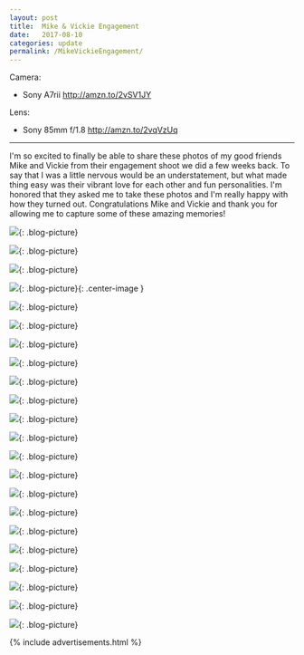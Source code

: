 ```yaml
---
layout: post
title:  Mike & Vickie Engagement
date:   2017-08-10
categories: update
permalink: /MikeVickieEngagement/
---
```


Camera: 
  * Sony A7rii   <http://amzn.to/2vSV1JY>

Lens:
  * Sony 85mm f/1.8 <http://amzn.to/2vqVzUq>


* * *

I'm so excited to finally be able to share these photos of my good friends Mike and Vickie from their engagement shoot we did a few weeks back. To say that I was a little nervous would be an understatement, but what made thing easy was their vibrant love for each other and fun personalities. I'm honored that they asked me to take these photos and I'm really happy with how they turned out. Congratulations Mike and Vickie and thank you for allowing me to capture some of these amazing memories!

![](https://c1.staticflickr.com/5/4435/36048986200_4d017644b2_b.jpg){: .blog-picture}

![](https://c1.staticflickr.com/5/4363/36048983960_64f58e00bc_b.jpg){: .blog-picture}

![](https://c1.staticflickr.com/5/4426/36048982690_c63da4314c_b.jpg){: .blog-picture}

![](https://c1.staticflickr.com/5/4378/36048981860_a5c78685d1_c.jpg){: .blog-picture}{: .center-image }

![](https://c1.staticflickr.com/5/4412/36277502902_4939217f1d_c.jpg){: .blog-picture}

![](https://c1.staticflickr.com/5/4416/36048979510_426abd1a97_b.jpg){: .blog-picture}

![](https://c1.staticflickr.com/5/4382/36445721325_08c927f844_b.jpg){: .blog-picture}

![](https://c1.staticflickr.com/5/4364/36048974260_2f3bdfaa42_c.jpg){: .blog-picture}

![](https://c1.staticflickr.com/5/4430/36048976050_5d586d7f2c_c.jpg){: .blog-picture}

![](https://c1.staticflickr.com/5/4343/36048972950_491279358c_c.jpg){: .blog-picture}

![](https://c1.staticflickr.com/5/4364/36048971660_e29eb4bf72_c.jpg){: .blog-picture}

![](https://c1.staticflickr.com/5/4340/35637982323_1001fb83ac_c.jpg){: .blog-picture}

![](https://c1.staticflickr.com/5/4434/36048970210_2b4d10bd9f_c.jpg){: .blog-picture}

![](https://c1.staticflickr.com/5/4376/36048969310_9ec6e23cfc_c.jpg){: .blog-picture}

![](https://c1.staticflickr.com/5/4387/36277509172_3bef9f4ffe_c.jpg){: .blog-picture}

![](https://c1.staticflickr.com/5/4336/36048967620_c7fabca296_c.jpg){: .blog-picture}

![](https://c1.staticflickr.com/5/4436/36277508202_becec33f9a_c.jpg){: .blog-picture}

![](https://c1.staticflickr.com/5/4391/36277507362_301b101a5d_b.jpg){: .blog-picture}

![](https://c1.staticflickr.com/5/4440/36048965910_cf73bbab9b_b.jpg){: .blog-picture}

![](https://c1.staticflickr.com/5/4346/36277502352_e4c9b10bb4_b.jpg){: .blog-picture}

![](https://c1.staticflickr.com/5/4369/36048963830_a5045687b9_b.jpg){: .blog-picture}

![](https://c1.staticflickr.com/5/4421/36048965060_0d5af5dd08_c.jpg){: .blog-picture}


{% include advertisements.html %}
